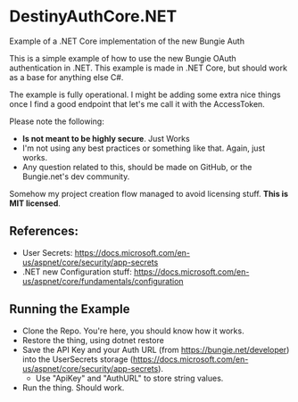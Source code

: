 # DestinyAuthCore.NET
Example of a .NET Core implementation of the new Bungie Auth

This is a simple example of how to use the new Bungie OAuth authentication in .NET. 
This example is made in .NET Core, but should work as a base for anything else C#.

The example is fully operational. I might be adding some extra nice things once I find a good endpoint
that let's me call it with the AccessToken. 

Please note the following:

-  __Is not meant to be highly secure__. Just Works
-  I'm not using any best practices or something like that. Again, just works.
- Any question related to this, should be made on GitHub, or the Bungie.net's dev community.

Somehow my project creation flow managed to avoid licensing stuff. __This is MIT licensed__.

## References:
- User Secrets: https://docs.microsoft.com/en-us/aspnet/core/security/app-secrets
- .NET new Configuration stuff: https://docs.microsoft.com/en-us/aspnet/core/fundamentals/configuration

## Running the Example
- Clone the Repo. You're here, you should know how it works.
- Restore the thing, using dotnet restore
- Save the API Key and your Auth URL (from https://bungie.net/developer) into the UserSecrets storage (https://docs.microsoft.com/en-us/aspnet/core/security/app-secrets).
     - Use "ApiKey" and "AuthURL" to store string values.
- Run the thing. Should work. 
